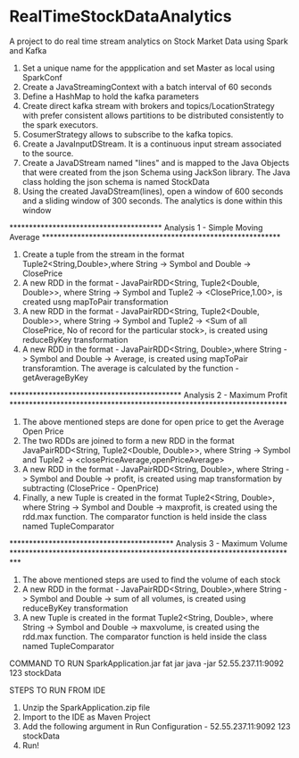 # RealTimeStockDataAnalytics
A project to do real time stream analytics on Stock Market Data using Spark and Kafka

1) Set a unique name for the appplication and set Master as local using SparkConf
2) Create a JavaStreamingContext with a batch interval of 60 seconds
3) Define a HashMap to hold the kafka parameters
4)  Create direct kafka stream with brokers and topics/LocationStrategy with prefer consistent 
    allows partitions to be distributed consistently to the spark executors.
5) CosumerStrategy allows to subscribe to the kafka topics.
6) Create a JavaInputDStream. It is a continuous input stream associated to the source.
7)  Create a JavaDStream named "lines" and is mapped to the Java Objects that were created from the json Schema using JackSon library.  The Java class holding the json schema is named StockData
8)  Using the created JavaDStream(lines), open a window of 600 seconds and a sliding window of 300 seconds. The analytics is done within this window




*************************************** Analysis 1 - Simple Moving Average *************************************************************
1) Create a tuple from the stream in the format Tuple2<String,Double>,where String -> Symbol and Double -> ClosePrice
2) A new RDD in the format - JavaPairRDD<String, Tuple2<Double, Double>>, where String -> Symbol and Tuple2 -> <ClosePrice,1.00>,
is created usng mapToPair transformation
3) A new RDD in the format - JavaPairRDD<String, Tuple2<Double, Double>>, where String -> Symbol and Tuple2 ->  <Sum of all ClosePrice, No of record for the particular stock>, is created using reduceByKey transformation
4) A new RDD in the format - JavaPairRDD<String, Double>,where String -> Symbol and Double -> Average, is created using mapToPair transforamtion. The average is calculated by the function - getAverageByKey





******************************************** Analysis 2 - Maximum Profit ***********************************************************************
1) The above mentioned steps are done for open price to get the Average Open Price
2) The two RDDs are joined to form a new RDD in the format JavaPairRDD<String, Tuple2<Double, Double>>, where String -> Symbol and Tuple2 -> <closePriceAverage,openPriceAverage>
3) A new RDD in the format - JavaPairRDD<String, Double>, where String -> Symbol and Double -> profit, is created using map transformation by subtracting (ClosePrice - OpenPrice)
4) Finally, a new Tuple is created in the format Tuple2<String, Double>, where String -> Symbol and Double -> maxprofit,  is created using the rdd.max function. The comparator function is held inside the class named TupleComparator
	   
****************************************** Analysis 3 - Maximum Volume **************************************************************************
1) The above mentioned steps are used to find the volume of each stock
2) A new RDD in the format - JavaPairRDD<String, Double>,where String -> Symbol and Double -> sum of all volumes, is created using reduceByKey transformation
3) A new Tuple is created in the format Tuple2<String, Double>, where String -> Symbol and Double -> maxvolume, is created using the rdd.max function. The comparator function is held inside the class named TupleComparator	   

COMMAND TO RUN SparkApplication.jar fat jar
java -jar <full path of jar file> 52.55.237.11:9092 123 stockData

STEPS TO RUN FROM IDE
1) Unzip the SparkApplication.zip file
2) Import to the IDE as Maven Project 
3) Add the following argument in Run Configuration - 52.55.237.11:9092 123 stockData
4) Run!
